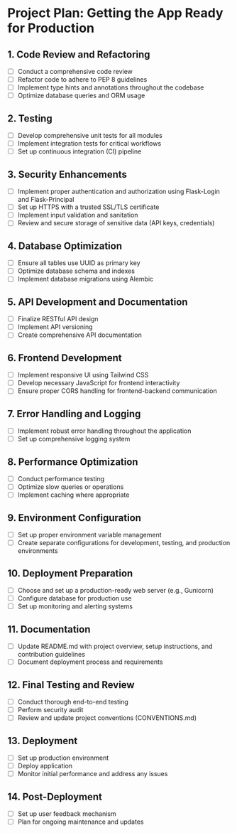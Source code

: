 # Project Plan: Getting the App Ready for Production

## 1. Code Review and Refactoring
- [ ] Conduct a comprehensive code review
- [ ] Refactor code to adhere to PEP 8 guidelines
- [ ] Implement type hints and annotations throughout the codebase
- [ ] Optimize database queries and ORM usage

## 2. Testing
- [ ] Develop comprehensive unit tests for all modules
- [ ] Implement integration tests for critical workflows
- [ ] Set up continuous integration (CI) pipeline

## 3. Security Enhancements
- [ ] Implement proper authentication and authorization using Flask-Login and Flask-Principal
- [ ] Set up HTTPS with a trusted SSL/TLS certificate
- [ ] Implement input validation and sanitation
- [ ] Review and secure storage of sensitive data (API keys, credentials)

## 4. Database Optimization
- [ ] Ensure all tables use UUID as primary key
- [ ] Optimize database schema and indexes
- [ ] Implement database migrations using Alembic

## 5. API Development and Documentation
- [ ] Finalize RESTful API design
- [ ] Implement API versioning
- [ ] Create comprehensive API documentation

## 6. Frontend Development
- [ ] Implement responsive UI using Tailwind CSS
- [ ] Develop necessary JavaScript for frontend interactivity
- [ ] Ensure proper CORS handling for frontend-backend communication

## 7. Error Handling and Logging
- [ ] Implement robust error handling throughout the application
- [ ] Set up comprehensive logging system

## 8. Performance Optimization
- [ ] Conduct performance testing
- [ ] Optimize slow queries or operations
- [ ] Implement caching where appropriate

## 9. Environment Configuration
- [ ] Set up proper environment variable management
- [ ] Create separate configurations for development, testing, and production environments

## 10. Deployment Preparation
- [ ] Choose and set up a production-ready web server (e.g., Gunicorn)
- [ ] Configure database for production use
- [ ] Set up monitoring and alerting systems

## 11. Documentation
- [ ] Update README.md with project overview, setup instructions, and contribution guidelines
- [ ] Document deployment process and requirements

## 12. Final Testing and Review
- [ ] Conduct thorough end-to-end testing
- [ ] Perform security audit
- [ ] Review and update project conventions (CONVENTIONS.md)

## 13. Deployment
- [ ] Set up production environment
- [ ] Deploy application
- [ ] Monitor initial performance and address any issues

## 14. Post-Deployment
- [ ] Set up user feedback mechanism
- [ ] Plan for ongoing maintenance and updates
